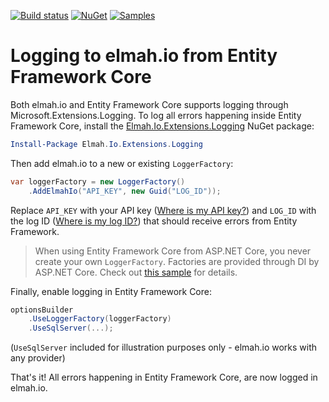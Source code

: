 [![Build status](https://ci.appveyor.com/api/projects/status/eiw9tpstm67t02v6?svg=true)](https://ci.appveyor.com/project/ThomasArdal/elmah-io-extensions-logging)
[![NuGet](https://img.shields.io/nuget/v/Elmah.Io.Extensions.Logging.svg)](https://www.nuget.org/packages/Elmah.Io.Extensions.Logging)
[![Samples](https://img.shields.io/badge/samples-2-brightgreen.svg)](https://github.com/elmahio/Elmah.Io.Extensions.Logging/tree/master/samples)

# Logging to elmah.io from Entity Framework Core

Both elmah.io and Entity Framework Core supports logging through Microsoft.Extensions.Logging. To log all errors happening inside Entity Framework Core, install the [Elmah.Io.Extensions.Logging](https://www.nuget.org/packages/Elmah.Io.Extensions.Logging/) NuGet package:

```powershell
Install-Package Elmah.Io.Extensions.Logging
```

Then add elmah.io to a new or existing `LoggerFactory`:

```csharp
var loggerFactory = new LoggerFactory()
    .AddElmahIo("API_KEY", new Guid("LOG_ID"));
```

Replace `API_KEY` with your API key ([Where is my API key?](https://docs.elmah.io/where-is-my-api-key/)) and `LOG_ID` with the log ID ([Where is my log ID?](https://docs.elmah.io/where-is-my-log-id/)) that should receive errors from Entity Framework.

> When using Entity Framework Core from ASP.NET Core, you never create your own `LoggerFactory`. Factories are provided through DI by ASP.NET Core. Check out [this sample](https://github.com/elmahio/Elmah.Io.Extensions.Logging/tree/master/samples/Elmah.Io.Extensions.LoggingAspNetCore2WithEfCore2) for details.

Finally, enable logging in Entity Framework Core:

```csharp
optionsBuilder
    .UseLoggerFactory(loggerFactory)
    .UseSqlServer(...);
```

(`UseSqlServer` included for illustration purposes only - elmah.io works with any provider)

That's it! All errors happening in Entity Framework Core, are now logged in elmah.io.